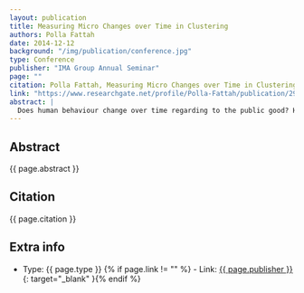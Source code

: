 ```yaml
---
layout: publication
title: Measuring Micro Changes over Time in Clustering
authors: Polla Fattah
date: 2014-12-12
background: "/img/publication/conference.jpg"
type: Conference
publisher: "IMA Group Annual Seminar"
page: ""
citation: Polla Fattah, Measuring Micro Changes over Time in Clustering, IMA Group Annual Seminar on Intelligent Modelling, 2020
link: "https://www.researchgate.net/profile/Polla-Fattah/publication/291830749_Measuring_Micro_Changes_over_Time_in_Clustering/links/56a6ca0f08aeded22e354667/Measuring-Micro-Changes-over-Time-in-Clustering.pdf"
abstract: |
  Does human behaviour change over time regarding to the public good? How it can be measured?
---
```


## Abstract

{{ page.abstract }}

## Citation

{{ page.citation }}

## Extra info

- Type: {{ page.type }}
{% if page.link != "" %} - Link: [ {{ page.publisher }} ]({{page.link}}){: target="\_blank" }{% endif %}
